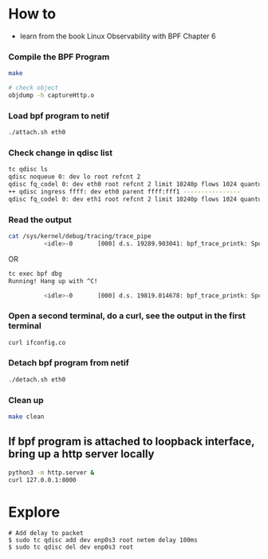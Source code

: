 # How to
- learn from the book Linux Observability with BPF Chapter 6
### Compile the BPF Program
```bash
make

# check object
objdump -h captureHttp.o
```
### Load bpf program to netif 
```bash
./attach.sh eth0
```
### Check change in qdisc list
```bash
tc qdisc ls
qdisc noqueue 0: dev lo root refcnt 2 
qdisc fq_codel 0: dev eth0 root refcnt 2 limit 10240p flows 1024 quantum 1514 target 5ms interval 100ms memory_limit 32Mb ecn drop_batch 64 
++ qdisc ingress ffff: dev eth0 parent ffff:fff1 ---------------- 
qdisc fq_codel 0: dev eth1 root refcnt 2 limit 10240p flows 1024 quantum 1514 target 5ms interval 100ms memory_limit 32Mb ecn drop_batch 64 
```
### Read the output
```bash
cat /sys/kernel/debug/tracing/trace_pipe
          <idle>-0       [000] d.s. 19289.903041: bpf_trace_printk: Spot a HTTP request !
```
OR
```bash
tc exec bpf dbg
Running! Hang up with ^C!

          <idle>-0       [000] d.s. 19819.014678: bpf_trace_printk: Spot a HTTP request !
```
### Open a second terminal, do a curl, see the output in the first terminal
```bash
curl ifconfig.co
```
### Detach bpf program from netif
```bash
./detach.sh eth0
```
### Clean up
```bash
make clean
```
## If bpf program is attached to loopback interface, bring up a http server locally
```bash
python3 -m http.server &
curl 127.0.0.1:8000
```

# Explore
```
# Add delay to packet
$ sudo tc qdisc add dev enp0s3 root netem delay 100ms
$ sudo tc qdisc del dev enp0s3 root
```
